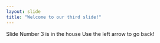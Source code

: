 ```yaml
---
layout: slide
title: "Welcome to our third slide!"
---
```

Slide Number 3 is in the house
Use the left arrow to go back!
